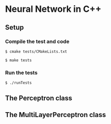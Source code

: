 # Neural Network in C++

## Setup

### Compile the test and code
```
$ cmake tests/CMakeLists.txt
```
```
$ make tests
```
### Run the tests
``` 
$ ./runTests 
```


## The Perceptron class
## The MultiLayerPerceptron class
